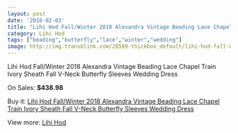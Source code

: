 ```yaml
---
layout: post
date: '2018-02-03'
title: "Lihi Hod Fall/Winter 2018 Alexandra Vintage Beading Lace Chapel Train Ivory Sheath Fall V-Neck Butterfly Sleeves Wedding Dress"
category: Lihi Hod
tags: ["beading","butterfly","lace","winter","wedding"]
image: http://img.transblink.com/28589-thickbox_default/lihi-hod-fall-winter-2018-alexandra-vintage-beading-lace-chapel-train-ivory-sheath-fall-v-neck-butterfly-sleeves-wedding-dress.jpg
---
```

Lihi Hod Fall/Winter 2018 Alexandra Vintage Beading Lace Chapel Train Ivory Sheath Fall V-Neck Butterfly Sleeves Wedding Dress

On Sales: **$438.98**
<a href="https://www.transblink.com/en/lihi-hod/9343-lihi-hod-fall-winter-2018-alexandra-vintage-beading-lace-chapel-train-ivory-sheath-fall-v-neck-butterfly-sleeves-wedding-dress.html"><amp-img layout="responsive" width="600" height="600" src="//img.transblink.com/28589-thickbox_default/lihi-hod-fall-winter-2018-alexandra-vintage-beading-lace-chapel-train-ivory-sheath-fall-v-neck-butterfly-sleeves-wedding-dress.jpg" alt="Lihi Hod Fall/Winter 2018 Alexandra Vintage Beading Lace Chapel Train Ivory Sheath Fall V-Neck Butterfly Sleeves Wedding Dress 0" /></a>
<a href="https://www.transblink.com/en/lihi-hod/9343-lihi-hod-fall-winter-2018-alexandra-vintage-beading-lace-chapel-train-ivory-sheath-fall-v-neck-butterfly-sleeves-wedding-dress.html"><amp-img layout="responsive" width="600" height="600" src="//img.transblink.com/28592-thickbox_default/lihi-hod-fall-winter-2018-alexandra-vintage-beading-lace-chapel-train-ivory-sheath-fall-v-neck-butterfly-sleeves-wedding-dress.jpg" alt="Lihi Hod Fall/Winter 2018 Alexandra Vintage Beading Lace Chapel Train Ivory Sheath Fall V-Neck Butterfly Sleeves Wedding Dress 1" /></a>
<a href="https://www.transblink.com/en/lihi-hod/9343-lihi-hod-fall-winter-2018-alexandra-vintage-beading-lace-chapel-train-ivory-sheath-fall-v-neck-butterfly-sleeves-wedding-dress.html"><amp-img layout="responsive" width="600" height="600" src="//img.transblink.com/28591-thickbox_default/lihi-hod-fall-winter-2018-alexandra-vintage-beading-lace-chapel-train-ivory-sheath-fall-v-neck-butterfly-sleeves-wedding-dress.jpg" alt="Lihi Hod Fall/Winter 2018 Alexandra Vintage Beading Lace Chapel Train Ivory Sheath Fall V-Neck Butterfly Sleeves Wedding Dress 2" /></a>
<a href="https://www.transblink.com/en/lihi-hod/9343-lihi-hod-fall-winter-2018-alexandra-vintage-beading-lace-chapel-train-ivory-sheath-fall-v-neck-butterfly-sleeves-wedding-dress.html"><amp-img layout="responsive" width="600" height="600" src="//img.transblink.com/28590-thickbox_default/lihi-hod-fall-winter-2018-alexandra-vintage-beading-lace-chapel-train-ivory-sheath-fall-v-neck-butterfly-sleeves-wedding-dress.jpg" alt="Lihi Hod Fall/Winter 2018 Alexandra Vintage Beading Lace Chapel Train Ivory Sheath Fall V-Neck Butterfly Sleeves Wedding Dress 3" /></a>

Buy it: [Lihi Hod Fall/Winter 2018 Alexandra Vintage Beading Lace Chapel Train Ivory Sheath Fall V-Neck Butterfly Sleeves Wedding Dress](https://www.transblink.com/en/lihi-hod/9343-lihi-hod-fall-winter-2018-alexandra-vintage-beading-lace-chapel-train-ivory-sheath-fall-v-neck-butterfly-sleeves-wedding-dress.html "Lihi Hod Fall/Winter 2018 Alexandra Vintage Beading Lace Chapel Train Ivory Sheath Fall V-Neck Butterfly Sleeves Wedding Dress")

View more: [Lihi Hod](https://www.transblink.com/en/83-lihi-hod "Lihi Hod")